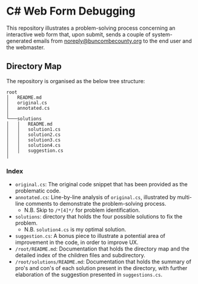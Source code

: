 # C# Web Form Debugging

This repository illustrates a problem-solving process concerning an interactive web form that, upon submit, sends a couple of system-generated emails from noreply@buncombecounty.org to the end user and the webmaster. 


## Directory Map

The repository is organised as the below tree structure:

```
root
│   README.md
│   original.cs
│   annotated.cs    
│
└───solutions
│   │   README.md
│   │   solution1.cs
│   │   solution2.cs
│   │   solution3.cs
│   │   solution4.cs
│   │   suggestion.cs
│
```

### Index

- `original.cs`: The original code snippet that has been provided as the problematic code.
- `annotated.cs`: Line-by-line analysis of `original.cs`, illustrated by multi-line comments to demonstrate the problem-solving process.
    - N.B. Skip to `/*[4]*/` for problem identification.
- `solutions`: directory that holds the four possible solutions to fix the problem. 
    - N.B. `solution4.cs` is my optimal solution.
- `suggestion.cs`: A bonus piece to illustrate a potential area of improvement in the code, in order to improve UX. 
- `/root/README.md`: Documentation that holds the directory map and the detailed index of the children files and subdirectory.
- `/root/solutions/README.md`: Documentation that holds the summary of pro's and con's of each solution present in the directory, with further elaboration of the suggestion presented in `suggestions.cs`.
